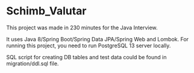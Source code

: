 # Schimb_Valutar
This project was made in 230 minutes for the Java Interview.

It uses Java 8/Spring Boot/Spring Data JPA/Spring Web and Lombok.
For running this project, you need to run PostgreSQL 13 server locally.

SQL script for creating DB tables and test data could be found in migration/ddl.sql file.
